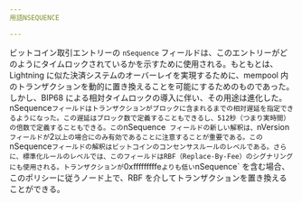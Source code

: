 ```yaml
---
用語NSEQUENCE

---
```

ビットコイン取引エントリーの `nSequence` フィールドは、このエントリーがどのようにタイムロックされているかを示すために使用される。もともとは、Lightning に似た決済システムのオーバーレイを実現するために、mempool 内のトランザクションを動的に置き換えることを可能にするためのものであった。しかし、BIP68 による相対タイムロックの導入に伴い、その用途は進化した。nSequence` フィールドはトランザクションがブロックに含まれるまでの相対遅延を指定できるようになった。この遅延はブロック数で定義することもできるし、512秒（つまり実時間）の倍数で定義することもできる。この `nSequence` フィールドの新しい解釈は、`nVersion` フィールドが `2` 以上の場合にのみ有効であることに注意することが重要である。この `nSequence` フィールドの解釈はビットコインのコンセンサスルールのレベルである。さらに、標準化ルールのレベルでは、このフィールドはRBF（Replace-By-Fee）のシグナリングにも使用される。トランザクションが `0xfffffffffe` よりも低い `nSequence` を含む場合、このポリシーに従うノード上で、RBF を介してトランザクションを置き換えることができる。